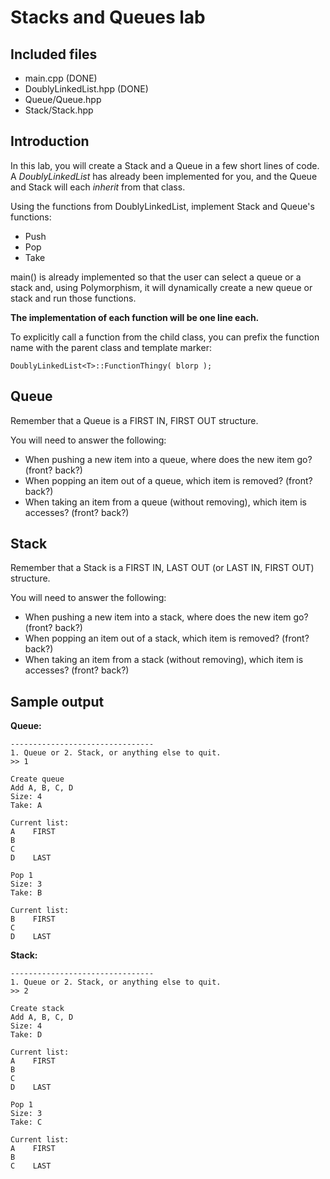 # Stacks and Queues lab

## Included files

* main.cpp (DONE)
* DoublyLinkedList.hpp (DONE)
* Queue/Queue.hpp
* Stack/Stack.hpp

## Introduction

In this lab, you will create a Stack and a Queue in a few short
lines of code. A *DoublyLinkedList* has already been implemented
for you, and the Queue and Stack will each *inherit* from that class.

Using the functions from DoublyLinkedList, implement Stack and Queue's
functions:

* Push
* Pop
* Take

main() is already implemented so that the user can select a queue
or a stack and, using Polymorphism, it will dynamically create a new
queue or stack and run those functions.

**The implementation of each function will be one line each.**

To explicitly call a function from the child class, you can prefix
the function name with the parent class and template marker:

	DoublyLinkedList<T>::FunctionThingy( blorp );

## Queue

Remember that a Queue is a FIRST IN, FIRST OUT structure.

You will need to answer the following:

* When pushing a new item into a queue, where does the new item go? (front? back?)
* When popping an item out of a queue, which item is removed? (front? back?)
* When taking an item from a queue (without removing), which item is accesses? (front? back?)

## Stack

Remember that a Stack is a FIRST IN, LAST OUT (or LAST IN, FIRST OUT) structure.

You will need to answer the following:

* When pushing a new item into a stack, where does the new item go? (front? back?)
* When popping an item out of a stack, which item is removed? (front? back?)
* When taking an item from a stack (without removing), which item is accesses? (front? back?)

## Sample output

**Queue:**

	--------------------------------
	1. Queue or 2. Stack, or anything else to quit.
	>> 1

	Create queue
	Add A, B, C, D
	Size: 4
	Take: A

	Current list:
	A	 FIRST
	B
	C
	D	 LAST

	Pop 1
	Size: 3
	Take: B

	Current list:
	B	 FIRST
	C
	D	 LAST

**Stack:**

	--------------------------------
	1. Queue or 2. Stack, or anything else to quit.
	>> 2

	Create stack
	Add A, B, C, D
	Size: 4
	Take: D

	Current list:
	A	 FIRST
	B
	C
	D	 LAST

	Pop 1
	Size: 3
	Take: C

	Current list:
	A	 FIRST
	B
	C	 LAST
